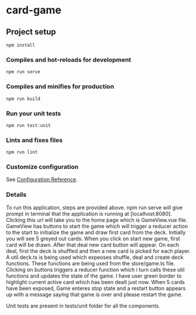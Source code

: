 # card-game

## Project setup

```
npm install
```

### Compiles and hot-reloads for development

```
npm run serve
```

### Compiles and minifies for production

```
npm run build
```

### Run your unit tests

```
npm run test:unit
```

### Lints and fixes files

```
npm run lint
```

### Customize configuration

See [Configuration Reference](https://cli.vuejs.org/config/).

### Details

To run this application, steps are provided above.
npm run serve will give prompt in terminal that the application is running at [localhost:8080]. Clicking this url will take you to the home page which is GameView.vue file. GameView has buttons to start the game which will trigger a reducer action to the start to initialize the game and draw first card from the deck. Initially you will see 5 greyed out cards. When you click on start new game, first card will be drawn. After that deal new card button will appear. On each deal, first the deck is shuffled and then a new card is picked for each player. A util deck.ts is being used which expeoses shuffle, deal and create deck functions. These functions are being used from the store/game.ts file. Clicking on buttons triggers a reducer function which i turn calls these util functions and updates the state of the game. I have user green border to highlight current active card which has been dealt just now. When 5 cards have been exposed, Game enteres stop state and a restart button appears up with a message saying that game is over and please restart the game.

Unit tests are present in tests/unit folder for all the components.
